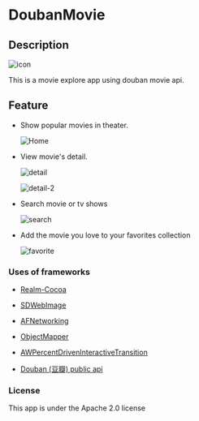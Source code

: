 # DoubanMovie

## Description

![icon](./Pictures/DoubanMovie.png)

This is a movie explore app using douban movie api.

## Feature

* Show popular movies in theater.

  ![Home](./Pictures/home.PNG)

* View movie's detail.

  ![detail](./Pictures/detail.png)

  ![detail-2](./Pictures/detail-2.png)

* Search movie or tv shows

  ![search](./Pictures/search.png)

* Add the movie you love to your favorites collection

  ![favorite](./Pictures/favorite.png)

### Uses of frameworks

* [Realm-Cocoa](https://github.com/realm/realm-cocoa) 
* [SDWebImage](https://github.com/rs/SDWebImage) 
* [AFNetworking](https://github.com/AFNetworking/AFNetworking)
* [ObjectMapper](https://github.com/Hearst-DD/ObjectMapper)
* [AWPercentDrivenInteractiveTransition](https://github.com/MrAlek/AWPercentDrivenInteractiveTransition)


* [Douban (豆瓣) public api](https://developers.douban.com/wiki/?title=movie_v2) 

### License

This app is under the Apache 2.0 license 